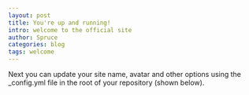 ```yaml
---
layout: post
title: You're up and running!
intro: welcome to the official site
author: Spruce
categories: blog
tags: welcome
---
```


Next you can update your site name, avatar and other options using the _config.yml file in the root of your repository (shown below).
